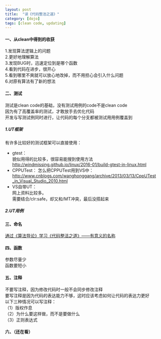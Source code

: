 ```yaml
---
layout: post
title:  "读《代码整洁之道》"
category: [dojo]
tags: [clean code, updating]
---
```


#### 一、从clean中得到的收获

1.发现算法逻辑上的问题  
2.更好地理解算法  
3.发现BUG时，迅速定位到是哪个函数  
4.看到代码在进步，很开心  
5.看到哪里不爽就可以放心地改掉，而不用担心会引入什么问题  
6.对原有算法有了新的想法  

#### 二、测试

测试是clean code的基础，没有测试用例的code不是clean code  
因为有了高覆盖率的测试，才敢放手去优化代码  
开发与写测试例同时进行，让代码的每个分支都被测试用用例覆盖到

##### 1.UT框架

有许多比较好的测试框架可以直接使用：  
 - gtest：  
貌似用得的比较多，很容易能搜到使用方法  
http://windmissing.github.io/linux/2016-01/build-gtest-in-linux.html  
 - CPPUTest：
怎么把CPPUTest用到VS中：  
http://www.cnblogs.com/wanghonggang/archive/2013/03/13/CppUTest_in_Visual_Studio_2010.html  
 - VS自带UT：  
网上资料比较多。  
需要结合/clr:safe，却又和/MT冲突，最后没搭起来  

##### 2.UT用例

#### 三、命名

[通过《算法导论》学习《代码整洁之道》——有意义的名称  ](http://windmissing.github.io/dojo/2014-10/learn-clean-code-from-algorithm.html)

#### 四、函数

参数尽量少  
函数要短小  

#### 五、注释
不要写注释，因为修改代码时一般不会同步修改注释  
要写注释是因为代码的表达能力不够，这时应该考虑如何让代码的表达力更好  
以下三种情况可以写注释：  
（1）版权作息  
（2）为什么要这样做，而不是要做什么  
（3）正则表达式  

#### 六、（还在看）

